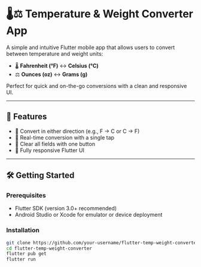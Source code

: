 # 🌡️⚖️ Temperature & Weight Converter App

A simple and intuitive Flutter mobile app that allows users to convert between temperature and weight units:

- 🌡️ **Fahrenheit (°F)** ↔ **Celsius (°C)**
- ⚖️ **Ounces (oz)** ↔ **Grams (g)**

Perfect for quick and on-the-go conversions with a clean and responsive UI.

---

## 🚀 Features

- 🔁 Convert in either direction (e.g., F → C or C → F)
- 🧮 Real-time conversion with a single tap
- 🧹 Clear all fields with one button
- 📱 Fully responsive Flutter UI

---

## 🛠️ Getting Started

### Prerequisites

- Flutter SDK (version 3.0+ recommended)
- Android Studio or Xcode for emulator or device deployment

### Installation

```bash
git clone https://github.com/your-username/flutter-temp-weight-converter.git
cd flutter-temp-weight-converter
flutter pub get
flutter run
